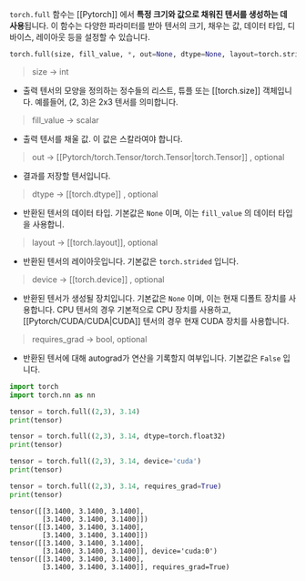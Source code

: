 
`torch.full` 함수는 [[Pytorch]] 에서 **특정 크기와 값으로 채워진 텐서를 생성하는 데 사용**됩니다. 이 함수는 다양한 파라미터를 받아 텐서의 크기, 채우는 값, 데이터 타입, 디바이스, 레이아웃 등을 설정할 수 있습니다.

```python
torch.full(size, fill_value, *, out=None, dtype=None, layout=torch.strided, device=None, requires_grad=False) → Tensor
```

> size -> int
- 출력 텐서의 모양을 정의하는 정수들의 리스트, 튜플 또는 [[torch.size]] 객체입니다. 예를들어, (2, 3)은 2x3 텐서를 의미합니다.

> fill_value -> scalar
- 출력 텐서를 채울 값. 이 값은 스칼라여야 합니다.

> out -> [[Pytorch/torch.Tensor/torch.Tensor|torch.Tensor]] , optional
- 결과를 저장할 텐서입니다.

> dtype -> [[torch.dtype]] , optional
- 반환된 텐서의 데이터 타입. 기본값은 `None` 이며, 이는 `fill_value` 의 데이터 타입을 사용합니.

> layout -> [[torch.layout]], optional
- 반환된 텐서의 레이아웃입니다. 기본값은 `torch.strided` 입니다.

> device -> [[torch.device]] , optional
- 반환된 텐서가 생성될 장치입니다. 기본값은 `None` 이며, 이는 현재 디폴트 장치를 사용합니다. CPU 텐서의 경우 기본적으로 CPU 장치를 사용하고, [[Pytorch/CUDA/CUDA|CUDA]] 텐서의 경우 현재 CUDA 장치를 사용합니다.

> requires_grad -> bool, optional
- 반환된 텐서에 대해 autograd가 연산을 기록할지 여부입니다. 기본값은 `False` 입니다.

```python
import torch
import torch.nn as nn

tensor = torch.full((2,3), 3.14)
print(tensor)

tensor = torch.full((2,3), 3.14, dtype=torch.float32)
print(tensor)

tensor = torch.full((2,3), 3.14, device='cuda')
print(tensor)

tensor = torch.full((2,3), 3.14, requires_grad=True)
print(tensor)
```

```
tensor([[3.1400, 3.1400, 3.1400],
        [3.1400, 3.1400, 3.1400]])
tensor([[3.1400, 3.1400, 3.1400],
        [3.1400, 3.1400, 3.1400]])
tensor([[3.1400, 3.1400, 3.1400],
        [3.1400, 3.1400, 3.1400]], device='cuda:0')
tensor([[3.1400, 3.1400, 3.1400],
        [3.1400, 3.1400, 3.1400]], requires_grad=True)
```

